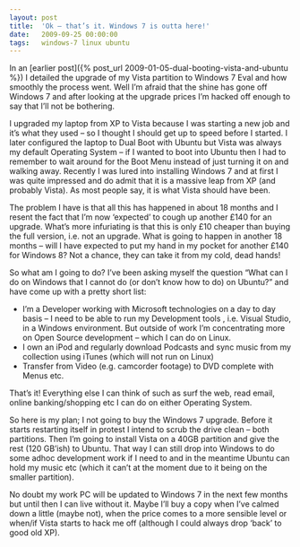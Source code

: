 ```yaml
---
layout: post
title:  'Ok – that’s it. Windows 7 is outta here!'
date:   2009-09-25 00:00:00
tags:   windows-7 linux ubuntu
---
```

In an [earlier post]({% post_url 2009-01-05-dual-booting-vista-and-ubuntu %}) I detailed the upgrade of my Vista partition to Windows 7 Eval and how smoothly the process went. Well I’m afraid that the shine has gone off Windows 7 and after looking at the upgrade prices I’m hacked off enough to say that I’ll not be bothering.
<!--more-->
I upgraded my laptop from XP to Vista because I was starting a new job and it’s what they used – so I thought I should get up to speed before I started. I later configured the laptop to Dual Boot with Ubuntu but Vista was always my default Operating System – if I wanted to boot into Ubuntu then I had to remember to wait around for the Boot Menu instead of just turning it on and walking away. Recently I was lured into installing Windows 7 and at first I was quite impressed and do admit that it is a massive leap from XP (and probably Vista). As most people say, it is what Vista should have been.

The problem I have is that all this has happened in about 18 months and I resent the fact that I’m now ‘expected’ to cough up another £140 for an upgrade. What’s more infuriating is that this is only £10 cheaper than buying the full version, i.e. not an upgrade. What is going to happen in another 18 months – will I have expected to put my hand in my pocket for another £140 for Windows 8? Not a chance, they can take it from my cold, dead hands!

So what am I going to do? I’ve been asking myself the question “What can I do on Windows that I cannot do (or don’t know how to do) on Ubuntu?” and have come up with a pretty short list:

- I’m a Developer working with Microsoft technologies on a day to day basis – I need to be able to run my Development tools , i.e. Visual Studio, in a Windows environment. But outside of work I’m concentrating more on Open Source development – which I can do on Linux.
- I own an iPod and regularly download Podcasts and sync music from my collection using iTunes (which will not run on Linux)
- Transfer from Video (e.g. camcorder footage) to DVD complete with Menus etc.

That’s it! Everything else I can think of such as surf the web, read email, online banking/shopping etc I can do on either Operating System.

So here is my plan; I not going to buy the Windows 7 upgrade. Before it starts restarting itself in protest I intend to scrub the drive clean – both partitions. Then I’m going to install Vista on a 40GB partition and give the rest (120 GB’ish) to Ubuntu. That way I can still drop into Windows to do some adhoc development work if I need to and in the meantime Ubuntu can hold my music etc (which it can’t at the moment due to it being on the smaller partition).

 

No doubt my work PC will be updated to Windows 7 in the next few months but until then I can live without it. Maybe I’ll buy a copy when I’ve calmed down a little (maybe not), when the price comes to a more sensible level or when/if Vista starts to hack me off (although I could always drop ‘back’ to good old XP).